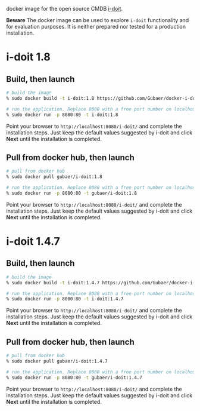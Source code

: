 docker image for the open source CMDB [i-doit](http://www.i-doit.org).

**Beware**
The docker image can be used to explore `i-doit` functionality and for evaluation purposes. 
It is neither prepared nor tested for a production installation.

# i-doit 1.8

## Build, then launch

```bash
# build the image
% sudo docker build -t i-doit:1.8 https://github.com/Gubaer/docker-i-doit.git#:1.8

# run the application. Replace 8080 with a free port number on localhost.
% sudo docker run -p 8080:80 -t i-doit:1.8 
```

Point your browser to `http://localhost:8080/i-doit/` and complete the installation steps.
Just keep the default values suggested by i-doit and click **Next** until the installation is
completed.


## Pull from docker hub, then launch

```bash
# pull from docker hub
% sudo docker pull gubaer/i-doit:1.8

# run the application. Replace 8080 with a free port number on localhost.
% sudo docker run -p 8080:80 -t gubaer/i-doit:1.8
```

Point your browser to `http://localhost:8080/i-doit/` and complete the installation steps.
Just keep the default values suggested by i-doit and click **Next** until the installation is
completed.


# i-doit 1.4.7

## Build, then launch

```bash
# build the image
% sudo docker build -t i-doit:1.4.7 https://github.com/Gubaer/docker-i-doit.git#:1.4.7

# run the application. Replace 8080 with a free port number on localhost.
% sudo docker run -p 8080:80 -t i-doit:1.4.7 
```

Point your browser to `http://localhost:8080/i-doit/` and complete the installation steps.
Just keep the default values suggested by i-doit and click **Next** until the installation is
completed.


## Pull from docker hub, then launch

```bash
# pull from docker hub
% sudo docker pull gubaer/i-doit:1.4.7

# run the application. Replace 8080 with a free port number on localhost.
% sudo docker run -p 8080:80 -t gubaer/i-doit:1.4.7
```

Point your browser to `http://localhost:8080/i-doit/` and complete the installation steps.
Just keep the default values suggested by i-doit and click **Next** until the installation is
completed.






